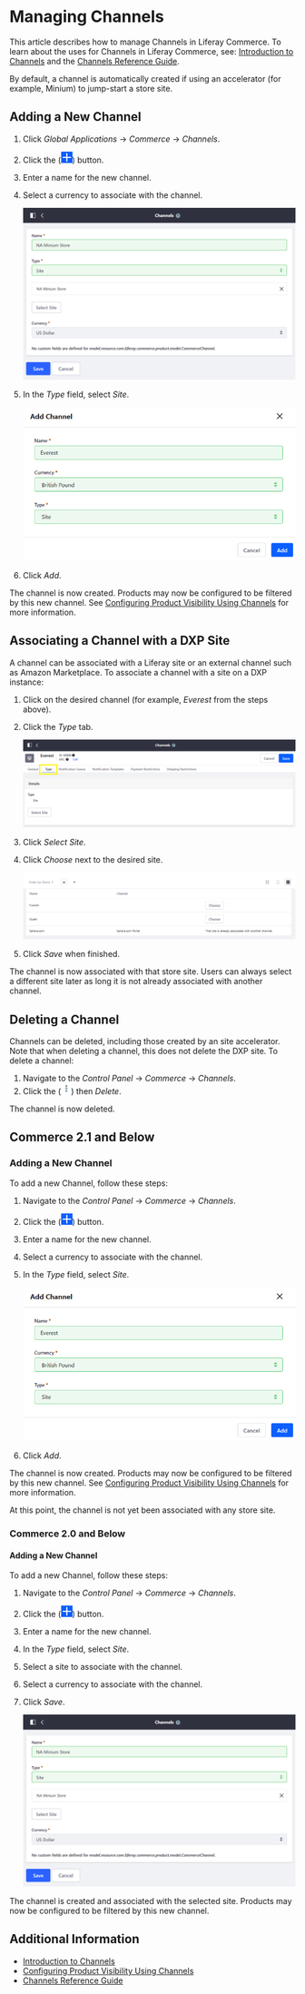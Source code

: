 # Managing Channels

This article describes how to manage Channels in Liferay Commerce. To learn about the uses for Channels in Liferay Commerce, see: [Introduction to Channels](./introduction-to-channels.md) and the [Channels Reference Guide](./channels-reference-guide.md).

By default, a channel is automatically created if using an accelerator (for example, Minium) to jump-start a store site.

## Adding a New Channel

1. Click _Global Applications_ &rarr; _Commerce_ &rarr; _Channels_.
1. Click the (![Add icon](../../images/icon-add.png)) button.
1. Enter a name for the new channel.
1. Select a currency to associate with the channel.

    ![Navigate to Channels.](./managing-channels/images/01.png)

1. In the _Type_ field, select _Site_.

    ![Adding a Channel](./managing-channels/images/02.png)

1. Click _Add_.

The channel is now created. Products may now be configured to be filtered by this new channel. See [Configuring Product Visibility Using Channels](./configuring-product-visibility-using-channels.md) for more information.

## Associating a Channel with a DXP Site

A channel can be associated with a Liferay site or an external channel such as Amazon Marketplace. To associate a channel with a site on a DXP instance:

1. Click on the desired channel (for example, _Everest_ from the steps above).
1. Click the _Type_ tab.

    ![The Type tab is where users select a store site.](./managing-channels/images/03.png)

1. Click _Select Site_.
1. Click _Choose_ next to the desired site.

    ![Select the desired store site.](./managing-channels/images/04.png)

1. Click _Save_ when finished.

The channel is now associated with that store site. Users can always select a different site later as long it is not already associated with another channel.

## Deleting a Channel

Channels can be deleted, including those created by an site accelerator. Note that when deleting a channel, this does not delete the DXP site. To delete a channel:

1. Navigate to the _Control Panel_ → _Commerce_ → _Channels_.
1. Click the (![3-dot icon](../../images/icon-actions.png)) then _Delete_.

The channel is now deleted.

## Commerce 2.1 and Below

### Adding a New Channel

To add a new Channel, follow these steps:

1. Navigate to the _Control Panel_ → _Commerce_ → _Channels_.
1. Click the (![Add icon](../../images/icon-add.png)) button.
1. Enter a name for the new channel.
1. Select a currency to associate with the channel.
1. In the _Type_ field, select _Site_.

    ![Adding a Channel](./managing-channels/images/02.png)

1. Click _Add_.

The channel is now created. Products may now be configured to be filtered by this new channel. See [Configuring Product Visibility Using Channels](./configuring-product-visibility-using-channels.md) for more information.

At this point, the channel is not yet been associated with any store site.

### Commerce 2.0 and Below

#### Adding a New Channel

To add a new Channel, follow these steps:

1. Navigate to the _Control Panel_ → _Commerce_ → _Channels_.
1. Click the (![Add icon](../../images/icon-add.png)) button.
1. Enter a name for the new channel.
1. In the _Type_ field, select _Site_.
1. Select a site to associate with the channel.
1. Select a currency to associate with the channel.
1. Click _Save_.

    ![Adding a channel](./managing-channels/images/01.png)

The channel is created and associated with the selected site. Products may now be configured to be filtered by this new channel.

## Additional Information

* [Introduction to Channels](./introduction-to-channels.md)
* [Configuring Product Visibility Using Channels](./configuring-product-visibility-using-channels.md)
* [Channels Reference Guide](./channels-reference-guide.md)

